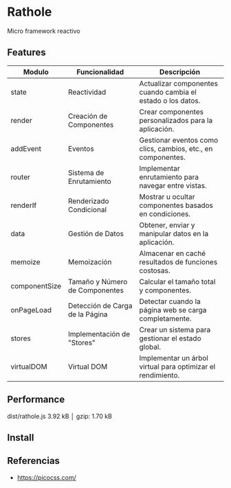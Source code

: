 # Rathole

Micro framework reactivo

## Features

| Modulo        | Funcionalidad                   | Descripción                                                  |
|---------------|---------------------------------|--------------------------------------------------------------|
| state         | Reactividad                     | Actualizar componentes cuando cambia el estado o los datos.  |
| render        | Creación de Componentes         | Crear componentes personalizados para la aplicación.         |
| addEvent      | Eventos                         | Gestionar eventos como clics, cambios, etc., en componentes. |
| router        | Sistema de Enrutamiento         | Implementar enrutamiento para navegar entre vistas.          |
| renderIf      | Renderizado Condicional         | Mostrar u ocultar componentes basados en condiciones.        |
| data          | Gestión de Datos                | Obtener, enviar y manipular datos en la aplicación.          |
| memoize       | Memoización                     | Almacenar en caché resultados de funciones costosas.         |
| componentSize | Tamaño y Número de Componentes  | Calcular el tamaño total y componentes.                      |
| onPageLoad    | Detección de Carga de la Página | Detectar cuando la página web se carga completamente.        |
| stores        | Implementación de "Stores"      | Crear un sistema para gestionar el estado global.            |
| virtualDOM    | Virtual DOM                     | Implementar un árbol virtual para optimizar el rendimiento.  |

## Performance

dist/rathole.js  3.92 kB │ gzip:  1.70 kB

## Install

## Referencias

- <https://picocss.com/>
